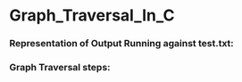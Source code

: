 # Graph_Traversal_In_C

### Representation of Output Running against test.txt:

### Graph Traversal steps: